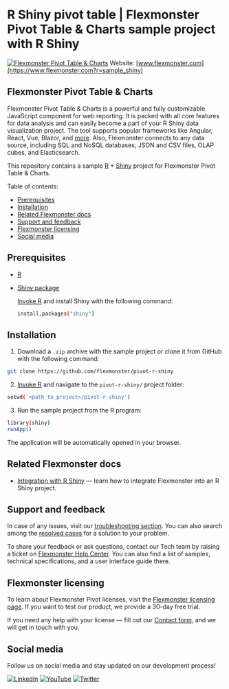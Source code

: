 # R Shiny pivot table | Flexmonster Pivot Table & Charts sample project with R Shiny
[![Flexmonster Pivot Table & Charts](https://cdn.flexmonster.com/landing.png)](https://www.flexmonster.com?r=sample_shiny)
Website: [www.flexmonster.com](https://www.flexmonster.com?r=sample_shiny)

## Flexmonster Pivot Table & Charts

Flexmonster Pivot Table & Charts is a powerful and fully customizable JavaScript component for web reporting. It is packed with all core features for data analysis and can easily become a part of your R Shiny data visualization project. The tool supports popular frameworks like Angular, React, Vue, Blazor, and [more](https://www.flexmonster.com/doc/available-tutorials-integration?r=sample_shiny). Also, Flexmonster connects to any data source, including SQL and NoSQL databases, JSON and CSV files, OLAP cubes, and Elasticsearch. 

This repository contains a sample [R](https://www.r-project.org/) + [Shiny](https://www.rstudio.com/products/shiny/) project for Flexmonster Pivot Table & Charts.

Table of contents:

* [Prerequisites](#prerequisites)
* [Installation](#installation)
* [Related Flexmonster docs](#related-flexmonster-docs)
* [Support and feedback](#support-and-feedback)
* [Flexmonster licensing](#flexmonster-licensing)
* [Social media](#social-media)

## Prerequisites

- [R](https://www.r-project.org/)
- [Shiny package](https://www.rstudio.com/products/shiny/)

  [Invoke R](https://cran.r-project.org/doc/manuals/r-release/R-intro.html#Invoking-R) and install Shiny with the following command:
  ```bash
  install.packages("shiny")
  ```

## Installation

1. Download a `.zip` archive with the sample project or clone it from GitHub with the following command:

```bash
git clone https://github.com/flexmonster/pivot-r-shiny
```

2. [Invoke R](https://cran.r-project.org/doc/manuals/r-release/R-intro.html#Invoking-R) and navigate to the `pivot-r-shiny/` project folder:
```bash
setwd('<path_to_project>/pivot-r-shiny')
```

3. Run the sample project from the R program:

```bash
library(shiny)
runApp()
```

The application will be automatically opened in your browser.

## Related Flexmonster docs

- [Integration with R Shiny](https://www.flexmonster.com/doc/integration-with-r-shiny?r=sample_shiny) — learn how to integrate Flexmonster into an R Shiny project.

## Support and feedback

In case of any issues, visit our [troubleshooting section](https://www.flexmonster.com/doc/typical-errors?r=sample_shiny). You can also search among the [resolved cases](https://www.flexmonster.com/technical-support?r=sample_shiny) for a solution to your problem.

To share your feedback or ask questions, contact our Tech team by raising a ticket on [Flexmonster Help Center](https://www.flexmonster.com/help-center?r=sample_shiny). You can also find a list of samples, technical specifications, and a user interface guide there.

## Flexmonster licensing

To learn about Flexmonster Pivot licenses, visit the [Flexmonster licensing page](https://www.flexmonster.com/pivot-table-editions-and-pricing?r=sample_shiny). 
If you want to test our product, we provide a 30-day free trial.

If you need any help with your license — fill out our [Contact form](https://www.flexmonster.com/contact-our-team?r=sample_shiny), and we will get in touch with you.

## Social media

Follow us on social media and stay updated on our development process!

[![LinkedIn](https://img.shields.io/badge/LinkedIn-blue?style=for-the-badge&logo=linkedin&logoColor=white)](https://linkedin.com/company/flexmonster) [![YouTube](https://img.shields.io/badge/YouTube-red?style=for-the-badge&logo=youtube&logoColor=white)](https://youtube.com/user/FlexMonsterPivot) [![Twitter](https://img.shields.io/badge/Twitter-blue?style=for-the-badge&logo=twitter&logoColor=white)](https://twitter.com/flexmonster)
